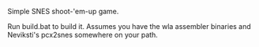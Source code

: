 Simple SNES shoot-'em-up game.

Run build.bat to build it. Assumes you have the wla assembler binaries and Neviksti's pcx2snes somewhere on your path.
